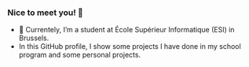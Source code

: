 ### Nice to meet you! 👋

- 🌱 Currentely, I’m a student at École Supérieur Informatique (ESI) in Brussels.
- In this GitHub profile, I show some projects I have done in my school program and some personal projects.




